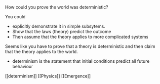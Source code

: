 How could you prove the world was deterministic?

You could
 - explicitly demonstrate it in simple subsytems. 
 - Show that the laws (theory) predict the outcome
 - Then assume that the theory applies to more complicated systems

Seems like you have to prove that a theory is deterministic and then claim that the theory applies to the world.


   - determinism is the statement that initial conditions predict all future behaviour


[[determinism]] 
[[Physics]]
[[Emergence]]
